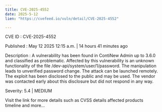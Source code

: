 ```yaml
---
title: CVE-2025-4552
date: 2025-5-12
lien: "https://cvefeed.io/vuln/detail/CVE-2025-4552"

---
```


CVE ID : CVE-2025-4552

Published :  May 12
2025
12:15 a.m. | 14 hours
41 minutes ago

Description : A vulnerability has been found in ContiNew Admin up to 3.6.0 and classified as problematic. Affected by this vulnerability is an unknown functionality of the file /dev-api/system/user/1/password. The manipulation leads to unverified password change. The attack can be launched remotely. The exploit has been disclosed to the public and may be used. The vendor was contacted early about this disclosure but did not respond in any way.

Severity: 5.4 | MEDIUM

Visit the link for more details
such as CVSS details
affected products
timeline
and more...
